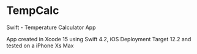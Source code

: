 # TempCalc
Swift - Temperature Calculator App

App created in Xcode 15 using Swift 4.2, iOS Deployment Target 12.2 and tested on a iPhone Xs Max
